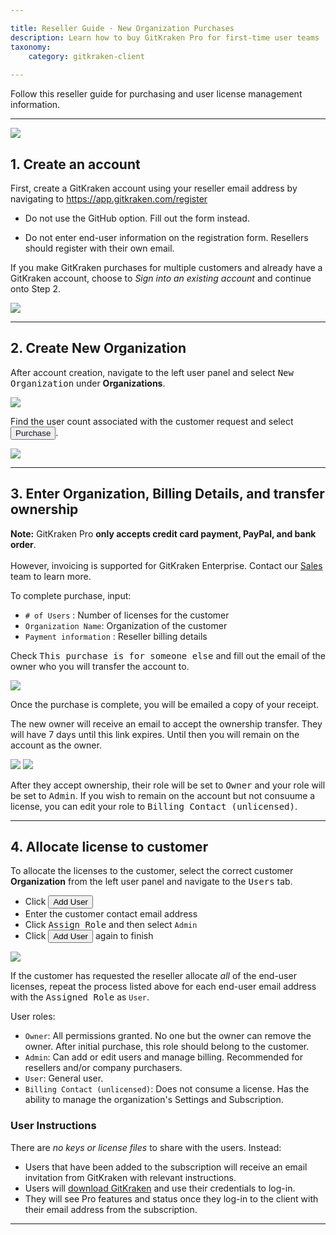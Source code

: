 ```yaml
---

title: Reseller Guide - New Organization Purchases
description: Learn how to buy GitKraken Pro for first-time user teams
taxonomy:
    category: gitkraken-client
    
---
```


Follow this reseller guide for purchasing and user license management information.

***

<img src="/img/documentation/managing-organizations/purchasing-process.png" srcset="/img/documentation/managing-organizations/purchasing-process@2x.png 2x" class="img-responsive center img-bordered">


## 1. Create an account
First, create a GitKraken account using your reseller email address by navigating to <a href="https://app.gitkraken.com/register" target="_blank">https://app.gitkraken.com/register</a>

- Do not use the GitHub option. Fill out the form instead. 

- Do not enter end-user information on the registration form. Resellers should register with their own email.

<div class='callout callout--basic'>
    <p>If you make GitKraken purchases for multiple customers and already have a GitKraken account, choose to <em>Sign into an existing account</em> and continue onto Step 2. 
</p>
</div>

<img src="/img/documentation/managing-organizations/buy/register.png" srcset="/img/documentation/managing-organizations/buy/register@2x.png 2x" class="img-responsive center img-bordered">



***
## 2. Create New Organization 

After account creation, navigate to the left user panel and select <kbd>New Organization</kbd> under <strong>Organizations</strong>.

<img src="/img/documentation/managing-organizations/buy/new-organization.png" srcset="/img/documentation/managing-organizations/buy/new-organization@2x.png 2x" class="img-responsive center img-bordered">

Find the user count associated with the customer request and select <button class='button button--primary button--ui button--nolink'><span style='color:#141422;'>Purchase</span></button>.

<img src="/img/documentation/managing-organizations/buy/reseller-purchase.png" srcset="/img/documentation/managing-organizations/buy/reseller-purchase@2x.png 2x" class="img-responsive center img-bordered">

***
## 3. Enter Organization, Billing Details, and transfer ownership

<div class='callout callout--warning'>
    <p><strong>Note:</strong> GitKraken Pro <strong>only accepts credit card payment, PayPal, and bank order</strong>. <br> <br> However, invoicing is supported for GitKraken Enterprise. Contact our <a href="mailto:salesg@gitkraken.com">Sales</a><sales@gitkraken.com> team to learn more.
</p>
</div>

To complete purchase, input:

- `# of Users` : Number of licenses for the customer
- `Organization Name`: Organization of the customer 
- `Payment information` : Reseller billing details

Check <kbd>This purchase is for someone else</kbd> and fill out the email of the owner who you will transfer the account to. 

<img src="/img/documentation/managing-organizations/buy/reseller-purchase.png" srcset="/img/documentation/managing-organizations/buy/reseller-purchase@2x.png 2x" class="img-responsive center img-bordered">

Once the purchase is complete, you will be emailed a copy of your receipt.

The new owner will receive an email to accept the ownership transfer. They will have 7 days until this link expires. Until then you will remain on the account as the owner.

<img src="/img/documentation/managing-organizations/buy/ownership-email.png" srcset="/img/documentation/managing-organizations/buy/ownership-email@2x.png 2x" class="img-responsive center img-bordered">

<img src="/img/documentation/managing-organizations/buy/ownership-acceptance.png" class="img-responsive center img-bordered">

After they accept ownership, their role will be set to <kbd>Owner</kbd> and your role will be set to <kbd>Admin</kbd>. If you wish to remain on the account but not consuume a license, you can edit your role to <kbd>Billing Contact (unlicensed)</kbd>.

***
## 4. Allocate license to customer 

To allocate the licenses to the customer, select the correct customer <strong>Organization</strong> from the left user panel and navigate to the <kbd>Users</kbd> tab.

- Click <button class='button button--success button--ui button--nolink'>Add User</button>
- Enter the customer contact email address
- Click <kbd>Assign Role</kbd> and then select `Admin`
- Click <button class='button button--success button--ui button--nolink'>Add User</button> again to finish 

<img src="/img/documentation/managing-organizations/buy/add-license.gif" class="img-responsive center img-bordered">

If the customer has requested the reseller allocate *all* of the end-user licenses, repeat the process listed above for each end-user email address with the <kbd>Assigned Role</kbd> as `User`.

User roles:
 
- `Owner`: All permissions granted. No one but the owner can remove the owner. After initial purchase, this role should belong to the customer.
- `Admin`: Can add or edit users and manage billing. Recommended for resellers and/or company purchasers.
- `User`: General user. 
- `Billing Contact (unlicensed)`: Does not consume a license. Has the ability to manage the organization's Settings and Subscription.

### User Instructions 

There are _no keys or license files_ to share with the users. Instead:

- Users that have been added to the subscription will receive an email invitation from GitKraken with relevant instructions. 
- Users will <a href="https://www.gitkraken.com/download" target="_blank">download GitKraken</a> and use their credentials to log-in. 
- They will see Pro features and status once they log-in to the client with their email address from the subscription. 

***


